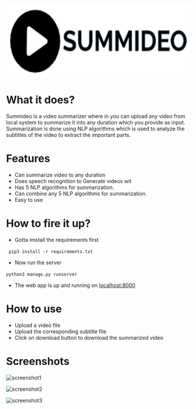 <img src="static/videoSummarizer/logo/mylogo.png" width = "650" height= "200">
<br>

# What it does?

Summideo is a video summarizer where in you can upload any video from local system to summarize it into any duration which you provide as input. Summarization is done using NLP algorithms which is used to analyze the subtitles of the video to extract the important parts. 

# Features
- Can summarize video to any duration 
- Does speech recognition to Generate videos wit
- Has 5 NLP algorithms for summarization.
- Can combine any 5 NLP algorithms for summarization.
- Easy to use

# How to fire it up? 

- Gotta imstall the requirements first

``` pip3 install -r requirements.txt```

- Now run the server

```python3 manage.py runserver```

- The web app is up and running on [localhost:8000](https://localhost:8000/)

# How to use 
- Upload a video file
- Upload the corresponding subtitle file
- Click on download button to download the summarized video

# Screenshots

![screenshot1](screenshots/first.png)

![screenshot2](screenshots/main.png)

![screenshot3](screenshots/download.png)


